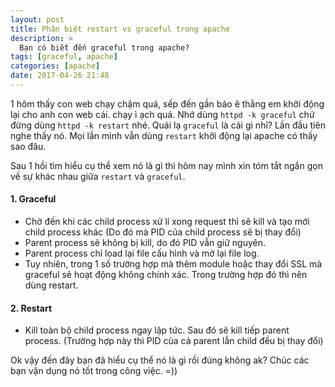 ```yaml
---
layout: post
title: Phân biệt restart vs graceful trong apache
description: >
  Bạn có biết đến graceful trong apache?
tags: [graceful, apache]
categories: [apache]
date: 2017-04-26 21:48
---
```


1 hôm thấy con web chạy chậm quá, sếp đến gần bảo ê thằng em khởi động lại cho anh con web cái. chạy ì ạch quá. 
Nhớ dùng `httpd -k graceful` chứ đừng dùng `httpd -k restart` nhé. Quái lạ `graceful` là cái gì nhỉ? Lần đầu tiên nghe thấy nó. Mọi lần mình vẫn dùng `restart` khởi động lại apache có thấy sao đâu. 

Sau 1 hồi tìm hiểu cụ thể xem nó là gì thì hôm nay mình xin tóm tắt ngắn gọn về sự khác nhau giữa `restart` và `graceful`.

#### 1. Graceful

- Chờ đến khi các child process xử lí xong request thì sẽ kill và tạo mới child process khác (Do đó mà PID của child process sẽ bị thay đổi)
- Parent process sẽ không bị kill, do đó PID vẫn giữ nguyên.
- Parent process chỉ load lại file cấu hình và mở lại file log.
- Tuy nhiên, trong 1 số trường hợp mà thêm module hoặc thay đổi SSL mà graceful sẽ hoạt động không chính xác. Trong trường hợp đó thì nên dùng restart.

#### 2. Restart

- Kill toàn bộ child process ngay lập tức. Sau đó sẽ kill tiếp parent process. (Trường hợp này thì PID của cả parent lẫn child đều bị thay đổi)

Ok vậy đến đây bạn đã hiểu cụ thể nó là gì rồi đúng không ak? Chúc các bạn vận dụng nó tốt trong công việc. =))